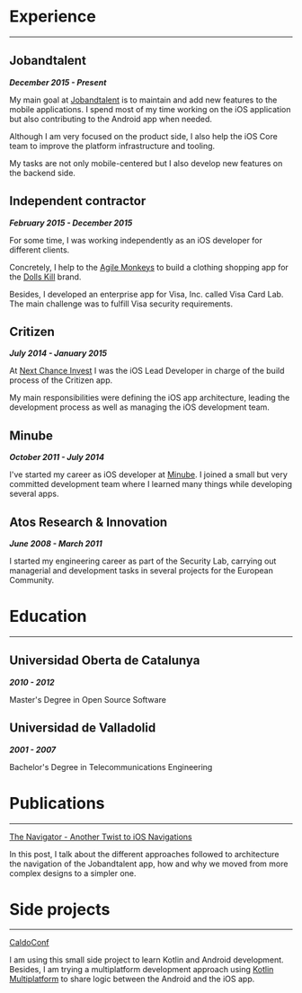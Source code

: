 # Experience

---

## Jobandtalent

_**December 2015 - Present**_

My main goal at [Jobandtalent](https://jobandtalent.com/) is to maintain and add new features to the mobile applications. I spend most of my time working on the iOS application but also contributing to the Android app when needed.

Although I am very focused on the product side, I also help the iOS Core team to improve the platform infrastructure and tooling.

My tasks are not only mobile-centered but I also develop new features on the backend side.

## Independent contractor

_**February 2015 - December 2015**_

For some time, I was working independently as an iOS developer for different clients.

Concretely, I help to the [Agile Monkeys](https://www.theagilemonkeys.com/) to build a clothing shopping app for the [Dolls Kill](https://www.dollskill.com/) brand.

Besides, I developed an enterprise app for Visa, Inc. called Visa Card Lab. The main challenge was to fulfill Visa security requirements.

## Critizen

_**July 2014 - January 2015**_

At [Next Chance Invest](https://www.linkedin.com/company/nextchance-invest/about/) I was the iOS Lead Developer in charge of the build process of the Critizen app.

My main responsibilities were defining the iOS app architecture, leading the development process as well as managing the iOS development team.

## Minube

_**October 2011 - July 2014**_

I've started my career as iOS developer at [Minube](https://www.minube.com/). I joined a small but very committed development team where I learned many things while developing several apps.

## Atos Research & Innovation

_**June 2008 - March 2011**_

I started my engineering career as part of the Security Lab, carrying out managerial and development tasks in several projects for the European Community.

# Education

---

## Universidad Oberta de Catalunya

_**2010 - 2012**_

Master's Degree in Open Source Software

## Universidad de Valladolid

_**2001 - 2007**_

Bachelor's Degree in Telecommunications Engineering

# Publications

---

[The Navigator - Another Twist to iOS Navigations](https://jobandtalent.engineering/the-navigator-420b24fc57da?source=friends_link&sk=a0dbbedd3f087f0750a3cdc072e679d3)

In this post, I talk about the different approaches followed to architecture the navigation of the Jobandtalent app, how and why we moved from more complex designs to a simpler one.

# Side projects

---

[CaldoConf](https://github.com/caldofran/caldoconf-mobile)

I am using this small side project to learn Kotlin and Android development. Besides, I am trying a multiplatform development approach using [Kotlin Multiplatform](https://kotlinlang.org/lp/mobile/) to share logic between the Android and the iOS app.
